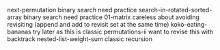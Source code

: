 next-permutation
  binary search need practice
search-in-rotated-sorted-array
  binary search need practice
01-matrix
  careless about avoiding revisiting (append and add to revisit set at the same time)
koko-eating-bananas
  try later as this is classic
permutations-ii
  want to revise this with backtrack
nested-list-weight-sum
  classic recursion
